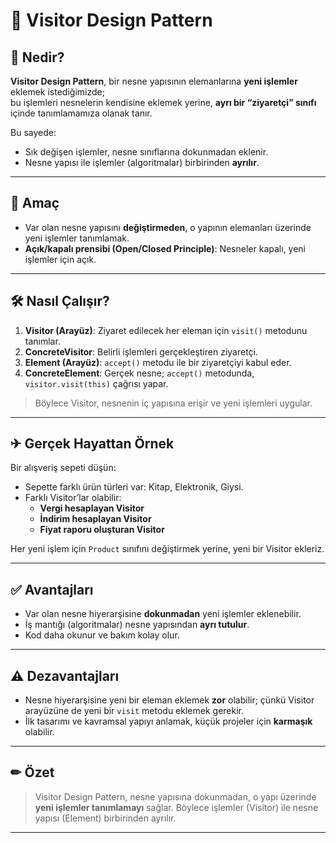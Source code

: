 # 🧳 Visitor Design Pattern

## 📌 Nedir?
**Visitor Design Pattern**, bir nesne yapısının elemanlarına **yeni işlemler** eklemek istediğimizde;  
bu işlemleri nesnelerin kendisine eklemek yerine, **ayrı bir “ziyaretçi” sınıfı** içinde tanımlamamıza olanak tanır.

Bu sayede:
- Sık değişen işlemler, nesne sınıflarına dokunmadan eklenir.
- Nesne yapısı ile işlemler (algoritmalar) birbirinden **ayrılır**.

---

## 🎯 Amaç
- Var olan nesne yapısını **değiştirmeden**, o yapının elemanları üzerinde yeni işlemler tanımlamak.
- **Açık/kapalı prensibi (Open/Closed Principle)**: Nesneler kapalı, yeni işlemler için açık.

---

## 🛠 Nasıl Çalışır?
1. **Visitor (Arayüz)**: Ziyaret edilecek her eleman için `visit()` metodunu tanımlar.
2. **ConcreteVisitor**: Belirli işlemleri gerçekleştiren ziyaretçi.
3. **Element (Arayüz)**: `accept()` metodu ile bir ziyaretçiyi kabul eder.
4. **ConcreteElement**: Gerçek nesne; `accept()` metodunda, `visitor.visit(this)` çağrısı yapar.

> Böylece Visitor, nesnenin iç yapısına erişir ve yeni işlemleri uygular.

---

## ✈ Gerçek Hayattan Örnek
Bir alışveriş sepeti düşün:
- Sepette farklı ürün türleri var: Kitap, Elektronik, Giysi.
- Farklı Visitor’lar olabilir:
  - **Vergi hesaplayan Visitor**
  - **İndirim hesaplayan Visitor**
  - **Fiyat raporu oluşturan Visitor**

Her yeni işlem için `Product` sınıfını değiştirmek yerine, yeni bir Visitor ekleriz.

---

## ✅ Avantajları
- Var olan nesne hiyerarşisine **dokunmadan** yeni işlemler eklenebilir.
- İş mantığı (algoritmalar) nesne yapısından **ayrı tutulur**.
- Kod daha okunur ve bakım kolay olur.

---

## ⚠ Dezavantajları
- Nesne hiyerarşisine yeni bir eleman eklemek **zor** olabilir; çünkü Visitor arayüzüne de yeni bir `visit` metodu eklemek gerekir.
- İlk tasarımı ve kavramsal yapıyı anlamak, küçük projeler için **karmaşık** olabilir.

---

## ✏ Özet
> Visitor Design Pattern, nesne yapısına dokunmadan, o yapı üzerinde **yeni işlemler tanımlamayı** sağlar.
> Böylece işlemler (Visitor) ile nesne yapısı (Element) birbirinden ayrılır.

---